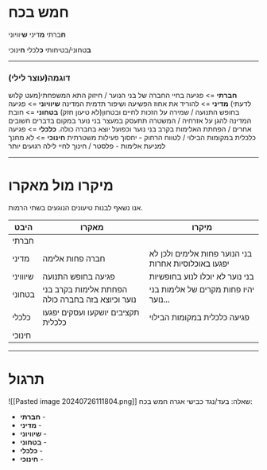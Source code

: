 # חמש בכח
**ח**ברתי
**מ**דיני
**ש**יוויוני

**ב**טחוני/בטיחותי
**כ**לכלי
**ח**ינוכי
***
### דוגמה(עוצר לילי)
**חברתי** => פגיעה בחיי החברה של בני הנוער / חיזוק התא המשפחתי(מעט קלוש לדעתי)
**מדיני** => להוריד את אחוז הפשיעה ושיפור תדמית המדינה
**שיוויוני** => פגיעה בחופש התנועה / שמירה על הזכות לחיים ובטחון(לא טיעון חזק)
**בטחוני** => חובת המדינה להגן על אזרחיה / המשטרה תתעסק במעצר בני נוער במקום בדברים חשובים אחרים / הפחתת האלימות בקרב בני נוער וכפועל יוצא בחברה כולה.
**כלכלי** => פגיעה כלכלית במקומות הבילוי / לטווח הרחוק - יחסוך פעילות משטרתית
**חינוכי** => לא מחנך למניעת אלימות - פלסטר / חינוך לחיי לילה רגועים יותר
***
# מיקרו מול מאקרו
אנו נשאף לבנות טיעונים הנוגעים בשתי הרמות.

| היבט     | מאקרו                                            | מיקרו                                                |
| -------- | ------------------------------------------------ | ---------------------------------------------------- |
| חברתי    |                                                  |                                                      |
| מדיני    | חברה פחות אלימה                                  | בני הנוער פחות אלימים ולכן לא יפגעו באוכלוסיות אחרות |
| שיווויני | פגיעה בחופש התנועה                               | בני נוער לא יוכלו לנוע בחופשיות                      |
| בטחוני   | הפחתת אלימות בקרב בני נוער וכיוצא בזה בחברה כולה | יהיו פחות מקרים של אלימות בני נוער...                |
| כלכלי    | תקציבים יושקעו ועסקים יפגעו כלכלית               | פגיעה כלכלית במקומות הבילוי                          |
| חינוכי   |                                                  |                                                      |
***
# תרגול
![[Pasted image 20240726111804.png]]
שאלה: בעד/נגד כבישי אגרה
חמש בכח:
* **חברתי** - 
* **מדיני** - 
* **שיוויוני** - 
* **בטחוני** - 
* **כלכלי** - 
* **חינוכי** - 